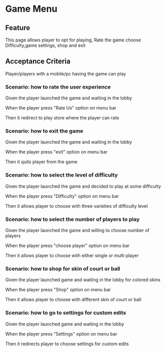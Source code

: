 # Game Menu

## Feature

This page allows player to opt for playing, Rate the game
choose Difficulty,game settings, shop and exit

## Acceptance Criteria

Player/players with a mobile/pc having the game can play

### Scenario: how to rate the user experience

  Given the player launched the game and waiting in the lobby

  When the player press "Rate Us" option on menu bar

  Then it redirect to play store where the player can rate

### Scenario: how to exit the game

  Given the player launched the game and waiting in the lobby

  When the player press "exit" option on menu bar

  Then it quits player from the game
  
### Scenario: how to select the level of difficulty

  Given the player launched the game and decided to play at some difficulty

  When the player press "Difficulty" option on menu bar

  Then it allows player to choose with three varieties of difficulty level
  
### Scenario: how to select the number of players to play

  Given the player launched the game and willing to choose number of players

  When the player press "choose player" option on menu bar

  Then it allows player to choose with either single or multi player
  
### Scenario: how to shop for skin of court or ball

  Given the player launched game and waiting in the lobby for colored skins

  When the player press "Shop" option on menu bar

  Then it allows player to choose with different skin of court or ball  

### Scenario: how to go to settings for custom edits

  Given the player launched game and waiting in the lobby

  When the player press "Settings" option on menu bar

  Then it redirects player to choose settings for custom edits
